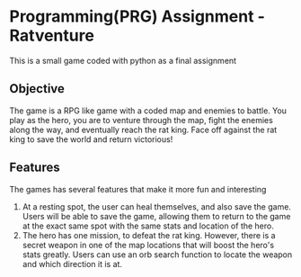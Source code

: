 # Programming(PRG) Assignment - Ratventure
This is a small game coded with python as a final assignment

## Objective
The game is a RPG like game with a coded map and enemies to battle. You play as the hero, you are to venture through the map, fight the enemies along the way, and eventually reach the rat king. Face off against the rat king to save the world and return victorious!

## Features
The games has several features that make it more fun and interesting

1. At a resting spot, the user can heal themselves, and also save the game. Users will be able to save the game, allowing them to return to the game at the exact same spot with the same stats and location of the hero.
2. The hero has one mission, to defeat the rat king. However, there is a secret weapon in one of the map locations that will boost the hero's stats greatly. Users can use an orb search function to locate the weapon and which direction it is at.
